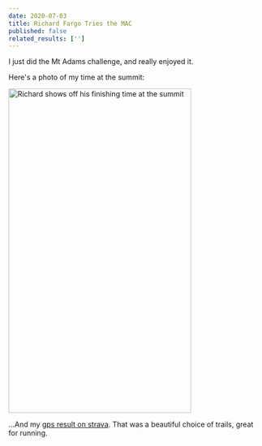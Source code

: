 ```yaml
---
date: 2020-07-03
title: Richard Fargo Tries the MAC
published: false
related_results: ['']
---
```


<p>I just did the Mt Adams challenge, and really enjoyed it.</p>

<p>Here's a photo of my time at the summit:</p>

<img src="/images/uploads/fargo.jpg" width="360" height="640" alt="Richard shows off his finishing time at the summit" class="img-fluid">

<p>...And my <a href="https://strava.app.link/7up0gfTcO7">gps result on strava</a>. That was a beautiful choice of trails, great for running.</p>

